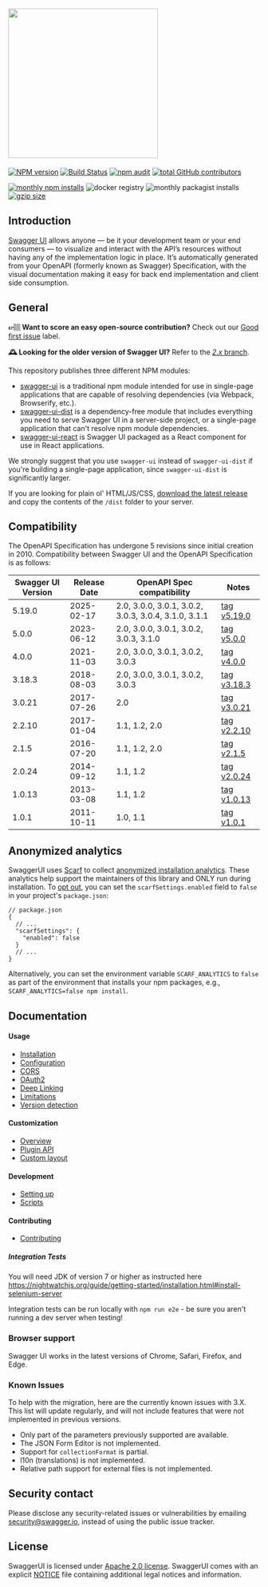 # <img src="https://raw.githubusercontent.com/swagger-api/swagger.io/wordpress/images/assets/SWU-logo-clr.png" width="300">

[![NPM version](https://badge.fury.io/js/swagger-ui.svg)](http://badge.fury.io/js/swagger-ui)
[![Build Status](https://jenkins.swagger.io/view/OSS%20-%20JavaScript/job/oss-swagger-ui-master/badge/icon?subject=jenkins%20build)](https://jenkins.swagger.io/view/OSS%20-%20JavaScript/job/oss-swagger-ui-master/)
[![npm audit](https://jenkins.swagger.io/buildStatus/icon?job=oss-swagger-ui-security-audit&subject=npm%20audit)](https://jenkins.swagger.io/job/oss-swagger-ui-security-audit/lastBuild/console)
[![total GitHub contributors](https://img.shields.io/github/contributors-anon/swagger-api/swagger-ui.svg)](https://github.com/swagger-api/swagger-ui/graphs/contributors)

[![monthly npm installs](https://img.shields.io/npm/dm/swagger-ui.svg?label=npm%20downloads)](https://www.npmjs.com/package/swagger-ui)
![docker registry](https://img.shields.io/badge/docker-docker.swagger.io%2Fswaggerapi%2Fswagger--ui-blue)
![monthly packagist installs](https://img.shields.io/packagist/dm/swagger-api/swagger-ui.svg?label=packagist%20installs)
[![gzip size](https://img.shields.io/bundlephobia/minzip/swagger-ui.svg?label=gzip%20size)](https://bundlephobia.com/package/swagger-ui)

## Introduction
[Swagger UI](https://swagger.io/tools/swagger-ui/) allows anyone — be it your development team or your end consumers — to visualize and interact with the API’s resources without having any of the implementation logic in place. It’s automatically generated from your OpenAPI (formerly known as Swagger) Specification, with the visual documentation making it easy for back end implementation and client side consumption.

## General
**👉🏼 Want to score an easy open-source contribution?** Check out our [Good first issue](https://github.com/swagger-api/swagger-ui/issues?q=is%3Aissue+is%3Aopen+label%3A%22Good+first+issue%22) label.

**🕰️ Looking for the older version of Swagger UI?** Refer to the [*2.x* branch](https://github.com/swagger-api/swagger-ui/tree/2.x).


This repository publishes three different NPM modules:

* [swagger-ui](https://www.npmjs.com/package/swagger-ui) is a traditional npm module intended for use in single-page applications that are capable of resolving dependencies (via Webpack, Browserify, etc.).
* [swagger-ui-dist](https://www.npmjs.com/package/swagger-ui-dist) is a dependency-free module that includes everything you need to serve Swagger UI in a server-side project, or a single-page application that can't resolve npm module dependencies.
* [swagger-ui-react](https://www.npmjs.com/package/swagger-ui-react) is Swagger UI packaged as a React component for use in React applications.

We strongly suggest that you use `swagger-ui` instead of `swagger-ui-dist` if you're building a single-page application, since `swagger-ui-dist` is significantly larger.

If you are looking for plain ol' HTML/JS/CSS, [download the latest release](https://github.com/swagger-api/swagger-ui/releases/latest) and copy the contents of the `/dist` folder to your server.


## Compatibility
The OpenAPI Specification has undergone 5 revisions since initial creation in 2010.  Compatibility between Swagger UI and the OpenAPI Specification is as follows:

| Swagger UI Version | Release Date | OpenAPI Spec compatibility                           | Notes                                                                 |
|--------------------|--------------|------------------------------------------------------|-----------------------------------------------------------------------|
| 5.19.0             | 2025-02-17   | 2.0, 3.0.0, 3.0.1, 3.0.2, 3.0.3, 3.0.4, 3.1.0, 3.1.1 | [tag v5.19.0](https://github.com/swagger-api/swagger-ui/tree/v5.19.0) |
| 5.0.0              | 2023-06-12   | 2.0, 3.0.0, 3.0.1, 3.0.2, 3.0.3, 3.1.0               | [tag v5.0.0](https://github.com/swagger-api/swagger-ui/tree/v5.0.0)   |
| 4.0.0              | 2021-11-03   | 2.0, 3.0.0, 3.0.1, 3.0.2, 3.0.3                      | [tag v4.0.0](https://github.com/swagger-api/swagger-ui/tree/v4.0.0)   |
| 3.18.3             | 2018-08-03   | 2.0, 3.0.0, 3.0.1, 3.0.2, 3.0.3                      | [tag v3.18.3](https://github.com/swagger-api/swagger-ui/tree/v3.18.3) |
| 3.0.21             | 2017-07-26   | 2.0                                                  | [tag v3.0.21](https://github.com/swagger-api/swagger-ui/tree/v3.0.21) |
| 2.2.10             | 2017-01-04   | 1.1, 1.2, 2.0                                        | [tag v2.2.10](https://github.com/swagger-api/swagger-ui/tree/v2.2.10) |
| 2.1.5              | 2016-07-20   | 1.1, 1.2, 2.0                                        | [tag v2.1.5](https://github.com/swagger-api/swagger-ui/tree/v2.1.5)   |
| 2.0.24             | 2014-09-12   | 1.1, 1.2                                             | [tag v2.0.24](https://github.com/swagger-api/swagger-ui/tree/v2.0.24) |
| 1.0.13             | 2013-03-08   | 1.1, 1.2                                             | [tag v1.0.13](https://github.com/swagger-api/swagger-ui/tree/v1.0.13) |
| 1.0.1              | 2011-10-11   | 1.0, 1.1                                             | [tag v1.0.1](https://github.com/swagger-api/swagger-ui/tree/v1.0.1)   |

## Anonymized analytics

SwaggerUI uses [Scarf](https://scarf.sh/) to collect [anonymized installation analytics](https://github.com/scarf-sh/scarf-js?tab=readme-ov-file#as-a-user-of-a-package-using-scarf-js-what-information-does-scarf-js-send-about-me). These analytics help support the maintainers of this library and ONLY run during installation. To [opt out](https://github.com/scarf-sh/scarf-js?tab=readme-ov-file#as-a-user-of-a-package-using-scarf-js-how-can-i-opt-out-of-analytics), you can set the `scarfSettings.enabled` field to `false` in your project's `package.json`:

```
// package.json
{
  // ...
  "scarfSettings": {
    "enabled": false
  }
  // ...
}
```

Alternatively, you can set the environment variable `SCARF_ANALYTICS` to `false` as part of the environment that installs your npm packages, e.g., `SCARF_ANALYTICS=false npm install`.

## Documentation

#### Usage
- [Installation](https://github.com/swagger-api/swagger-ui/blob/HEAD/docs/usage/installation.md)
- [Configuration](https://github.com/swagger-api/swagger-ui/blob/HEAD/docs/usage/configuration.md)
- [CORS](https://github.com/swagger-api/swagger-ui/blob/HEAD/docs/usage/cors.md)
- [OAuth2](https://github.com/swagger-api/swagger-ui/blob/HEAD/docs/usage/oauth2.md)
- [Deep Linking](https://github.com/swagger-api/swagger-ui/blob/HEAD/docs/usage/deep-linking.md)
- [Limitations](https://github.com/swagger-api/swagger-ui/blob/HEAD/docs/usage/limitations.md)
- [Version detection](https://github.com/swagger-api/swagger-ui/blob/HEAD/docs/usage/version-detection.md)

#### Customization
- [Overview](https://github.com/swagger-api/swagger-ui/blob/HEAD/docs/customization/overview.md)
- [Plugin API](https://github.com/swagger-api/swagger-ui/blob/HEAD/docs/customization/plugin-api.md)
- [Custom layout](https://github.com/swagger-api/swagger-ui/blob/HEAD/docs/customization/custom-layout.md)

#### Development
- [Setting up](https://github.com/swagger-api/swagger-ui/blob/HEAD/docs/development/setting-up.md)
- [Scripts](https://github.com/swagger-api/swagger-ui/blob/HEAD/docs/development/scripts.md)

#### Contributing
- [Contributing](https://github.com/swagger-api/.github/blob/HEAD/CONTRIBUTING.md)

##### Integration Tests

You will need JDK of version 7 or higher as instructed here
https://nightwatchjs.org/guide/getting-started/installation.html#install-selenium-server

Integration tests can be run locally with `npm run e2e` - be sure you aren't running a dev server when testing!

### Browser support
Swagger UI works in the latest versions of Chrome, Safari, Firefox, and Edge.

### Known Issues

To help with the migration, here are the currently known issues with 3.X. This list will update regularly, and will not include features that were not implemented in previous versions.

- Only part of the parameters previously supported are available.
- The JSON Form Editor is not implemented.
- Support for `collectionFormat` is partial.
- l10n (translations) is not implemented.
- Relative path support for external files is not implemented.

## Security contact

Please disclose any security-related issues or vulnerabilities by emailing [security@swagger.io](mailto:security@swagger.io), instead of using the public issue tracker.

## License

SwaggerUI is licensed under [Apache 2.0 license](https://github.com/swagger-api/swagger-ui/blob/master/LICENSE).
SwaggerUI comes with an explicit [NOTICE](https://github.com/swagger-api/swagger-ui/blob/master/NOTICE) file
containing additional legal notices and information.
